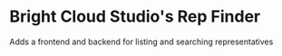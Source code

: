 # Bright Cloud Studio's Rep Finder
Adds a frontend and backend for listing and searching representatives